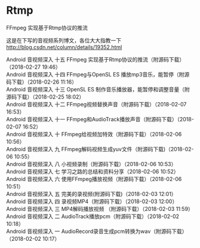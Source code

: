 # Rtmp
FFmpeg 实现基于Rtmp协议的推流

这是在下写的音视频系列博文，各位大大指教一下 http://blog.csdn.net/column/details/19352.html

Android 音视频深入 十五 FFmpeg 实现基于Rtmp协议的推流（附源码下载）（2018-02-27 19:46） 	
Android 音视频深入 十四 FFmpeg与OpenSL ES 播放mp3音乐，能暂停（附源码下载）（2018-02-26 11:16） 	
Android 音视频深入 十三 OpenSL ES 制作音乐播放器，能暂停和调整音量（附源码下载）（2018-02-25 18:02） 	
Android 音视频深入 十二 FFmpeg视频替换声音（附源码下载）（2018-02-07 16:53） 	
Android 音视频深入 十一 FFmpeg和AudioTrack播放声音（附源码下载）（2018-02-07 16:52） 	
Android 音视频深入 十 FFmpeg给视频加特效（附源码下载）（2018-02-06 10:56） 	
Android 音视频深入 九 FFmpeg解码视频生成yuv文件（附源码下载)（2018-02-06 10:55） 	
Android 音视频深入 八 小视频录制（附源码下载）（2018-02-06 10:53） 	
Android 音视频深入 七 学习之路的总结和资料分享（2018-02-06 10:52）
Android 音视频深入 六 使用FFmpeg播放视频（附源码下载）（2018-02-06 10:51） 	
Android 音视频深入 五 完美的录视频(附源码下载)（2018-02-03 12:01） 	
Android 音视频深入 四 录视频MP4（附源码下载）（2018-02-03 12:00） 	
Android 音视频深入 三 MP4解码播放视频 （附源码下载）（2018-02-03 11:59） 	
Android 音视频深入 二 AudioTrack播放pcm（附源码下载）（2018-02-02 10:18） 	
Android 音视频深入 一 AudioRecord录音生成pcm转换为wav（附源码下载）（2018-02-02 10:17）
